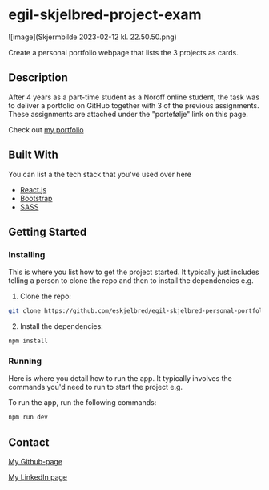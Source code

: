 # egil-skjelbred-project-exam

![image](Skjermbilde 2023-02-12 kl. 22.50.50.png)

Create a personal portfolio webpage that lists the 3 projects as cards.

## Description

After 4 years as a part-time student as a Noroff online student, the task was to deliver a portfolio on GitHub together with 3 of the previous assignments. These assignments are attached under the "portefølje" link on this page.

Check out [my portfolio](https://eskjelbred-portfolio.herokuapp.com/)

## Built With

You can list a the tech stack that you've used over here

- [React.js](https://reactjs.org/)
- [Bootstrap](https://getbootstrap.com)
- [SASS](https://sass-lang.com/)

## Getting Started

### Installing

This is where you list how to get the project started. It typically just includes telling a person to clone the repo and then to install the dependencies e.g.

1. Clone the repo:

```bash
git clone https://github.com/eskjelbred/egil-skjelbred-personal-portfolio.git
```

2. Install the dependencies:

```
npm install
```

### Running

Here is where you detail how to run the app. It typically involves the commands you'd need to run to start the project e.g.

To run the app, run the following commands:

```bash
npm run dev
```

## Contact

[My Github-page](https://github.com/eskjelbred/)

[My LinkedIn page](https://www.linkedin.com/in/practiz/)

